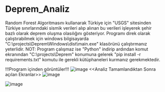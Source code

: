 # Deprem_Analiz
Random Forest Algoritmasını kullanarak Türkiye için "USGS" sitesinden Türkiye sınırlarındaki sismik verileri alıp alınan bu verileri işleyerek şehir bazlı olarak deprem oluşma olasılığını gösteriyor.
Programı direk olarak çalıştırabilmek için windows bilgisayarda "C:\projects\Deprem\Windows\dist\main.exe" klasörünü çalıştırmanız yeterlidir.
NOT: Program çalışmaz ise "Python" indirip ardından komut ekranından "C:\projects\Deprem" konumuna gelerek "pip install -r requirements.txt" komutu ile gerekli kütüphaneleri kurmanız gerekmektedir.

!!!Program içinden görüntüler!!!
![image](https://github.com/user-attachments/assets/32b945f5-43df-41d7-936a-5a6cbdf5fe9d)
<<Analiz Tamamlandıktan Sonra açılan Ekranlar>>
![image](https://github.com/user-attachments/assets/03670763-9a08-4322-aa8a-2a8108aaba65)



![image](https://github.com/user-attachments/assets/19324899-ce92-4218-a112-a88000f2c4d7)
